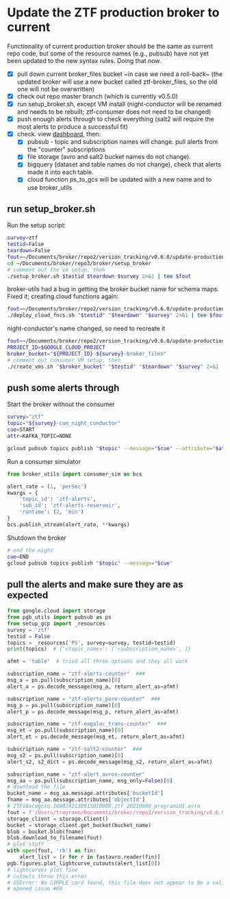# Update the ZTF production broker to current

Functionality of current production broker should be the same as current repo code,
but some of the resource names (e.g., pubsub) have not yet been updated to the new syntax rules.
Doing that now.

- [x]  pull down current broker_files bucket ~in case we need a roll-back~ (the updated broker will use a new bucket called ztf-broker_files, so the old one will not be overwritten)
- [x]  check out repo master branch (which is currently v0.5.0)
- [x]  run setup_broker.sh, except VM install (night-conductor will be renamed and needs to be rebuilt; ztf-consumer does not need to be changed)
- [x]  push enough alerts through to check everything (salt2 will require the most alerts to produce a successful fit)
- [x]  check. view [dashboard](https://console.cloud.google.com/monitoring/dashboards/builder/broker-instance-ztf-False?project=ardent-cycling-243415&dashboardBuilderState=%257B%2522editModeEnabled%2522:false%257D&startTime=20210807T153048-04:00&endTime=20210807T163000-04:00), then:
    - [x]  pubsub - topic and subscription names will change. pull alerts from the "counter" subscriptions
    - [x]  file storage (avro and salt2 bucket names do not change).
    - [x]  bigquery (dataset and table names do not change), check that alerts made it into each table.
    - [x]  cloud function ps_to_gcs will be updated with a new name and to use broker_utils

## run setup_broker.sh

Run the setup script:
```bash
survey=ztf
testid=False
teardown=False
fout=~/Documents/broker/repo2/version_tracking/v0.6.0/update-production.out
cd ~/Documents/broker/repo3/broker/setup_broker
# comment out the vm setup, then
./setup_broker.sh $testid $teardown $survey 2>&1 | tee $fout
```

broker-utils had a bug in getting the broker bucket name for schema maps.
Fixed it; creating cloud functions again:
```bash
fout=~/Documents/broker/repo2/version_tracking/v0.6.0/update-production-CF-retry.out
./deploy_cloud_fncs.sh "$testid" "$teardown" "$survey" 2>&1 | tee $fout
```

night-conductor's name changed, so need to recreate it
```bash
fout=~/Documents/broker/repo2/version_tracking/v0.6.0/update-production-NC-create.out
PROJECT_ID=$GOOGLE_CLOUD_PROJECT
broker_bucket="${PROJECT_ID}-${survey}-broker_files"
# comment out consumer VM setup, then
./create_vms.sh "$broker_bucket" "$testid" "$teardown" "$survey" 2>&1 | tee $fout
```

## push some alerts through

Start the broker without the consumer
```bash
survey="ztf"
topic="${survey}-cue_night_conductor"
cue=START
attr=KAFKA_TOPIC=NONE

gcloud pubsub topics publish "$topic" --message="$cue" --attribute="$attr"
```

Run a consumer simulator
```python
from broker_utils import consumer_sim as bcs

alert_rate = (1, 'perSec')
kwargs = {
    'topic_id': 'ztf-alerts',
    'sub_id': 'ztf-alerts-reservoir',
    'runtime': (2, 'min')
}
bcs.publish_stream(alert_rate, **kwargs)
```

Shutdown the broker
```bash
# end the night
cue=END
gcloud pubsub topics publish "$topic" --message="$cue"
```

## pull the alerts and make sure they are as expected

```python
from google.cloud import storage
from pgb_utils import pubsub as ps
from setup_gcp import _resources
survey = 'ztf'
testid = False
topics = _resources('PS', survey=survey, testid=testid)
print(topics)  # {'<topic_name>': ['<subscription_name>', ]}

afmt = 'table'  # tried all three options and they all work

subscription_name = "ztf-alerts-counter"  ###
msg_a = ps.pull(subscription_name)[0]
alert_a = ps.decode_message(msg_a, return_alert_as=afmt)

subscription_name = "ztf-alerts_pure-counter"  ###
msg_p = ps.pull(subscription_name)[0]
alert_p = ps.decode_message(msg_p, return_alert_as=afmt)

subscription_name = "ztf-exgalac_trans-counter"  ###
msg_et = ps.pull(subscription_name)[0]
alert_et = ps.decode_message(msg_et, return_alert_as=afmt)

subscription_name = "ztf-salt2-counter"  ###
msg_s2 = ps.pull(subscription_name)[0]
alert_s2, s2_dict = ps.decode_message(msg_s2, return_alert_as=afmt)

subscription_name = "ztf-alert_avros-counter"
msg_aa = ps.pull(subscription_name, msg_only=False)[0]
# download the file
bucket_name = msg_aa.message.attributes['bucketId']
fname = msg_aa.message.attributes['objectId']
# ZTF18acegotq.1680242110915010008.ztf_20210808_programid1.avro
fout = f'/Users/troyraen/Documents/broker/repo2/version_tracking/v0.6.0/{fname}'
storage_client = storage.Client()
bucket = storage_client.get_bucket(bucket_name)
blob = bucket.blob(fname)
blob.download_to_filename(fout)
# plot stuff
with open(fout, 'rb') as fin:
    alert_list = [r for r in fastavro.reader(fin)]
pgb.figures.plot_lightcurve_cutouts(alert_list[0])
# lightcurves plot fine
# cutouts throw this error
# OSError: No SIMPLE card found, this file does not appear to be a valid FITS file
# opened issue #68
```
